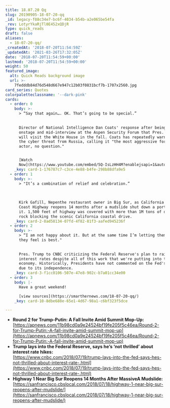 ```yaml
---
title: 18.07.20 Qq
slug: 20190905-18-07-20-qq
_id: legacy-f88c34e7-bc6f-4034-b54b-a2e065be54fa
_rev: LotyrYkaRjTl0E452xQDjR
type: quick_reads
draft: false
aliases:
  - 18-07-20-qq/
_createdAt: '2018-07-20T11:54:59Z'
_updatedAt: '2021-03-26T17:32:05Z'
date: '2018-07-20T11:54:59+00:00'
lastmod: '2018-07-20T11:54:59+00:00'
weight: 50
featured_image:
  alt: Quick Reads background image
  url: >-
    7fedddb84d76d548d667e947c12b03f0831bcf7b-1707x2560.jpg
card_series: Quotes
colorpaletteclassname: '--dark-pink'
cards:
  - order: 0
    body: >-
      > “Say that again…. OK. That’s going to be special.”  
        
        
      Director of National Intelligence Dan Coats' response after being informed
      onstage and mid-interview at the Aspen Security Forum that Pres. Putin
      will visit the White House in the fall. Coats has repeatedly warned about
      the cyber threat from Russia, calling it "the most aggressive foreign
      actor, no question."


      [Watch
      Now](https://www.youtube.com/embed/5Q-IsLzHH4M?enablejsapi=1&autoplay=1&rel=0)
    _key: card-1-176787c7-c3ce-4e88-b4fe-298b88dfa9e5
  - order: 1
    body: >-
      > "It’s a combination of relief and celebration.”  
        
        
        
      Kirk Gafill, Nepenthe restaurant owner in Big Sur, as California's Pacific
      Coast Highway reopens 14 months after a mudslide shut down a portion of
      it. 1,500 feet of highway was covered with more than 1M tons of dirt and
      rock blocking the scenic California coastal drive.
    _key: card-2-8ad58134-07fd-4f82-81f3-aafed945236f
  - order: 2
    body: >-
      > “I am not happy about it. But at the same time I’m letting them do what
      they feel is best."  
        
        
      Pres. Trump to CNBC criticizing the Federal Reserve's plan to raise
      interest rates despite all of this work that we're putting into the
      economy. Historically, Presidents have not commented on the Fed's actions
      due to its independence.
    _key: card-3-f1cc0106-507e-47e8-902c-b7a01cc34e00
  - order: 3
    body: |-
      Have a great weekend!

      [view sources](https://smarthernews.com/18-07-20-qq/)
    _key: card-10-8dbe688e-65e1-4d67-98a1-c6bf323f5dce

---
```

* **Round 2 for Trump-Putin: A Fall Invite Amid Summit Mop-Up:**  
[https://apnews.com/11b98cd0a9e24524bf19fe205f5c46ea/Round-2-for-Trump-Putin:-A-fall-invite-amid-summit-mop-up](https://apnews.com/11b98cd0a9e24524bf19fe205f5c46ea/Round-2-for-Trump-Putin:-A-fall-invite-amid-summit-mop-up)
* **Trump lays into the Federal Reserve, says he’s ‘not thrilled’ about interest rate hikes:**  
[https://www.cnbc.com/2018/07/19/trump-lays-into-the-fed-says-hes-not-thrilled-about-interest-rate-.html](https://www.cnbc.com/2018/07/19/trump-lays-into-the-fed-says-hes-not-thrilled-about-interest-rate-.html)
* **Highway 1 Near Big Sur Reopens 14 Months After MassiveA Mudslide:**  
[https://sanfrancisco.cbslocal.com/2018/07/18/highway-1-near-big-sur-reopens-after-mudslide/](https://sanfrancisco.cbslocal.com/2018/07/18/highway-1-near-big-sur-reopens-after-mudslide/)